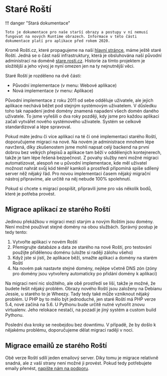 # Staré Roští

!!! danger "Stará dokumentace"

    Toto je dokumentace pro naše starší obrazy a postupy v ní nemusí fungovat na nových Runtime obrazech. Informace v této části dokumentace platí pro aplikace před rokem 2020.

Kromě Roští.cz, které propagujeme na naší [hlavní stránce](https://rosti.cz), máme ještě staré Roští. Jedná se o část naší infrastruktury, která je obsluhována naší původní administrací na doméně [stare.rosti.cz](https://stare.rosti.cz). Historie za tímto projektem je složitější a jeho vývoj je nyní omezen jen na ty nejnutnější věci.

Staré Roští je rozděleno na dvě části:

* Původní implementace (v menu: Webové aplikace)
* Nová implementace (v menu: Aplikace)

Původní implementace z roku 2011 od sebe odděluje uživatele, ale jejich aplikace nechává běžet pod stejným systémovým uživatelem. V důsledku toho tak napadení jedné domény znamená napadení všech domén daného uživatele. To jsme vyřešili o dva roky později, kdy jsme pro každou aplikaci začali vytvářet nového systémového uživatele. Systém se celkově standardizoval a lépe spravoval.

Pokud máte jednu či více aplikací na té či oné implementaci starého Roští, doporučujeme migraci na nové. Na novém je administrace mnohem lépe navržená, díky zkušenostem jsme mohli napsat celý backend na první dobrou bez velkých přepisů a aplikace tam běží v oddělených kontejnerech, takže je tam lépe řešená bezpečnost. Z povahy služby není možné migraci automatizovat, alespoň ne u původní implementace, kde měl uživatel možnost nahrát svůj kód téměř kamkoli a prostředí připomíná spíše sdílený server něž nějaký řád. Pro novou implementaci časem nějaký migrační nástroj připravíme, ale určitě na něj nebude 100% spolehnutí.

Pokud si chcete s migrací pospíšit, připravili jsme pro vás několik bodů, které je potřeba provést.


## Migrace aplikací ze starého Roští

Jedinou překážkou v migraci mezi starým a novým Roštím jsou domény. Není možné používat stejné domény na obou službách. Správný postup je tedy tento:

1) Vytvořte aplikaci v novém Roští
2) Přemigrujte databáze a data ze starého na nové Roští, pro testování použijte přidělenou doménu (uložte si raději zálohu všeho)
3) Když jste si jistí, že aplikace běží, smažte aplikaci a domény na starém Roští
4) Na novém pak nastavte stejné domény, nejlépe včetně DNS zón (zóny pro domény jsou vytvořeny automaticky po přidání domény k aplikaci)

Na migraci není nic složitého, ale obě prostředí se liší, takže je možné, že budete řešit nějaký problém. Obrazy nového Roští jsou založeny na Debianu Jessie, u starého to je Wheezy. Tady tedy také může vzniknout nějaký problém. U PHP by to mělo být jednoduché, jen staré Roští má PHP verze 5.4, nové začíná na 5.6. U Pythonu bude určitě nutné vytvořit znovu virtualenv. Jeho relokace nestačí, na pozadí je jiný systém a custom build Pythonu.

Poslední dva kroky se neobejdou bez downtimu. V případě, že by došlo k nějakému problému, doporučujeme dělat migraci raději v noci.


## Migrace emailů ze starého Roští

Obě verze Roští sdílí jeden emailový server. Díky tomu je migrace relativně snadná, ale z vaší strany není možné ji provést. Pokud tedy potřebujete emaily přenést, [napište nám na podporu](mailto:podpora@rosti.cz).


